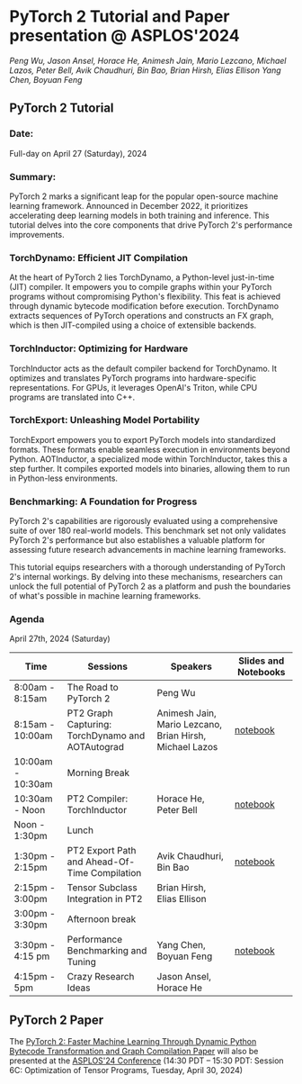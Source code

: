 PyTorch 2 Tutorial and Paper presentation @ ASPLOS'2024
=======================================================
*Peng Wu, Jason Ansel, Horace He, Animesh Jain, Mario Lezcano, Michael Lazos, Peter Bell, Avik Chaudhuri, Bin Bao, Brian Hirsh, Elias Ellison Yang Chen, Boyuan Feng*

## PyTorch 2 Tutorial

### Date:
Full-day on April 27 (Saturday), 2024


### Summary:
PyTorch 2 marks a significant leap for the popular open-source machine learning framework. Announced in December 2022, it prioritizes accelerating deep learning models in both training and inference. This tutorial delves into the core components that drive PyTorch 2's performance improvements.

### TorchDynamo: Efficient JIT Compilation
At the heart of PyTorch 2 lies TorchDynamo, a Python-level just-in-time (JIT) compiler. It empowers you to compile graphs within your PyTorch programs without compromising Python's flexibility. This feat is achieved through dynamic bytecode modification before execution. TorchDynamo extracts sequences of PyTorch operations and constructs an FX graph, which is then JIT-compiled using a choice of extensible backends.

### TorchInductor: Optimizing for Hardware
TorchInductor acts as the default compiler backend for TorchDynamo. It optimizes and translates PyTorch programs into hardware-specific representations. For GPUs, it leverages OpenAI's Triton, while CPU programs are translated into C++.

### TorchExport: Unleashing Model Portability
TorchExport empowers you to export PyTorch models into standardized formats. These formats enable seamless execution in environments beyond Python. AOTInductor, a specialized mode within TorchInductor, takes this a step further. It compiles exported models into binaries, allowing them to run in Python-less environments.

### Benchmarking: A Foundation for Progress
PyTorch 2's capabilities are rigorously evaluated using a comprehensive suite of over 180 real-world models. This benchmark set not only validates PyTorch 2's performance but also establishes a valuable platform for assessing future research advancements in machine learning frameworks.

This tutorial equips researchers with a thorough understanding of PyTorch 2's internal workings. By delving into these mechanisms, researchers can unlock the full potential of PyTorch 2 as a platform and push the boundaries of what's possible in machine learning frameworks.


### Agenda

April 27th, 2024 (Saturday)

| Time | Sessions | Speakers | Slides and Notebooks |
| ------------- | ------------- | ------------- | ------------- |
| 8:00am - 8:15am  | The Road to PyTorch 2 | Peng Wu | |
| 8:15am - 10:00am | PT2 Graph Capturing: TorchDynamo and AOTAutograd | Animesh Jain, Mario Lezcano, Brian Hirsh, Michael Lazos | [notebook](https://colab.research.google.com/drive/19JURKGhy_L82Y-2MUc2jurJwARCPy-YL?usp=sharing) |
| 10:00am - 10:30am | Morning Break | | |
| 10:30am - Noon| PT2 Compiler: TorchInductor | Horace He, Peter Bell | [notebook](https://colab.research.google.com/drive/1FTeYO6sf1Vco8dn0qyWze8WIVWLiXQ3z?usp=sharing) |
| Noon - 1:30pm | Lunch | | |
| 1:30pm - 2:15pm  | PT2 Export Path and Ahead-Of-Time Compilation | Avik Chaudhuri, Bin Bao | [notebook](https://colab.research.google.com/drive/1YoKqydw3PmbTSwKCSEb4Ao4D55o4AII8?usp=sharing) |
| 2:15pm - 3:00pm | Tensor Subclass Integration in PT2 | Brian Hirsh, Elias Ellison | |
| 3:00pm - 3:30pm | Afternoon break | | |
| 3:30pm - 4:15 pm | Performance Benchmarking and Tuning |  Yang Chen, Boyuan Feng | [notebook](https://colab.research.google.com/drive/1XQwio7DsqB5LP2D574f_uIb8G7KhirNa?usp=sharing) |
| 4:15pm - 5pm | Crazy Research Ideas | Jason Ansel, Horace He | |

## PyTorch 2 Paper

The [PyTorch 2: Faster Machine Learning Through Dynamic Python Bytecode Transformation and Graph Compilation Paper](https://pytorch.org/assets/pytorch2-2.pdf) will also be presented at the [ASPLOS'24 Conference](https://www.asplos-conference.org/asplos2024/main-program/) (14:30 PDT – 15:30 PDT: Session 6C: Optimization of Tensor Programs, Tuesday, April 30, 2024)
